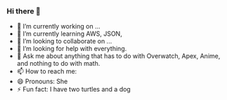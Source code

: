 ### Hi there 👋

- 🔭 I’m currently working on ...
- 🌱 I’m currently learning AWS, JSON, 
- 👯 I’m looking to collaborate on ...
- 🤔 I’m looking for help with everything.
- 💬 Ask me about anything that has to do with Overwatch, Apex, Anime, and nothing to do with math. 
- 📫 How to reach me: 
- 😄 Pronouns: She
- ⚡ Fun fact: I have two turtles and a dog


